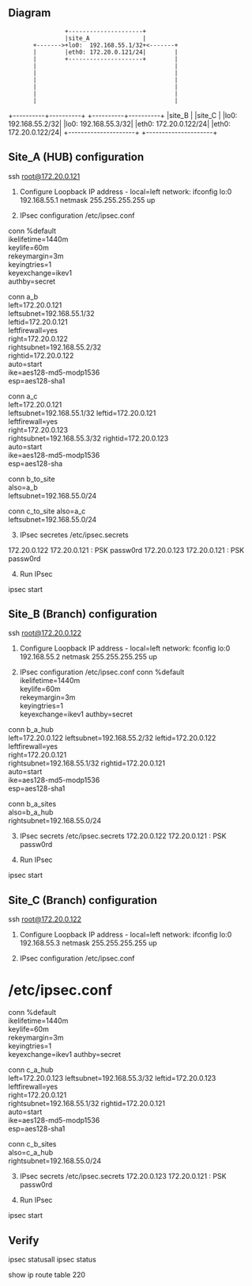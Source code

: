 
## Diagram

                    +---------------------+
                    |site_A               |
           +------->+lo0:  192.168.55.1/32+<-------+
           |        |eth0: 172.20.0.121/24|        |
           |        +---------------------+        |
           |                                       |
           |                                       |
           |                                       |
           |                                       |
           |                                       |
           |                                       |
+----------+----------+                 +----------+----------+
|site_B               |                 |site_C               |
|lo0:  192.168.55.2/32|                 |lo0:  192.168.55.3/32|
|eth0: 172.20.0.122/24|                 |eth0: 172.20.0.122/24|
+---------------------+                 +---------------------+

## Site_A (HUB) configuration

ssh root@172.20.0.121

1) Configure Loopback IP address - local=left network:
ifconfig lo:0 192.168.55.1 netmask 255.255.255.255 up

2) IPsec configuration
/etc/ipsec.conf

conn %default                                         
      ikelifetime=1440m                               
      keylife=60m                                     
      rekeymargin=3m                                  
      keyingtries=1                                   
      keyexchange=ikev1                               
      authby=secret                                   
                                                      
conn a_b                                              
      left=172.20.0.121                               
      leftsubnet=192.168.55.1/32                      
      leftid=172.20.0.121                             
      leftfirewall=yes                                
      right=172.20.0.122                              
      rightsubnet=192.168.55.2/32                     
      rightid=172.20.0.122                            
      auto=start                                      
      ike=aes128-md5-modp1536                         
      esp=aes128-sha1            
                                 
conn a_c                         
      left=172.20.0.121          
      leftsubnet=192.168.55.1/32 
      leftid=172.20.0.121        
      leftfirewall=yes           
      right=172.20.0.123         
      rightsubnet=192.168.55.3/32
      rightid=172.20.0.123       
      auto=start                 
      ike=aes128-md5-modp1536    
      esp=aes128-sha             
                                 
conn b_to_site                   
     also=a_b                    
     leftsubnet=192.168.55.0/24  

conn c_to_site
     also=a_c  
     leftsubnet=192.168.55.0/24

3) IPsec secretes
/etc/ipsec.secrets

172.20.0.122 172.20.0.121 : PSK passw0rd
172.20.0.123 172.20.0.121 : PSK passw0rd

4) Run IPsec

ipsec start

## Site_B (Branch) configuration

ssh root@172.20.0.122

1) Configure Loopback IP address - local=left network:
fconfig lo:0 192.168.55.2 netmask 255.255.255.255 up

2) IPsec configuration
/etc/ipsec.conf
conn %default                                         
      ikelifetime=1440m                               
      keylife=60m      
      rekeymargin=3m   
      keyingtries=1    
      keyexchange=ikev1
      authby=secret    
                       
conn b_a_hub           
      left=172.20.0.122
      leftsubnet=192.168.55.2/32
      leftid=172.20.0.122       
      leftfirewall=yes          
      right=172.20.0.121        
      rightsubnet=192.168.55.1/32
      rightid=172.20.0.121       
      auto=start                 
      ike=aes128-md5-modp1536    
      esp=aes128-sha1            
                             
conn b_a_sites               
      also=b_a_hub           
      rightsubnet=192.168.55.0/24

3) IPsec secrets
/etc/ipsec.secrets
172.20.0.122 172.20.0.121 : PSK passw0rd

4) Run IPsec

ipsec start

## Site_C (Branch) configuration

ssh root@172.20.0.122

1) Configure Loopback IP address - local=left network:
ifconfig lo:0 192.168.55.3 netmask 255.255.255.255 up

2) IPsec configuration
/etc/ipsec.conf

/etc/ipsec.conf
============================================== 
conn %default                                         
      ikelifetime=1440m                               
      keylife=60m      
      rekeymargin=3m   
      keyingtries=1    
      keyexchange=ikev1
      authby=secret    
                       
conn c_a_hub           
      left=172.20.0.123
      leftsubnet=192.168.55.3/32
      leftid=172.20.0.123       
      leftfirewall=yes          
      right=172.20.0.121        
      rightsubnet=192.168.55.1/32
      rightid=172.20.0.121       
      auto=start                 
      ike=aes128-md5-modp1536    
      esp=aes128-sha1            
                             
conn c_b_sites               
      also=c_a_hub           
      rightsubnet=192.168.55.0/24

3) IPsec secrets
/etc/ipsec.secrets
172.20.0.123 172.20.0.121 : PSK passw0rd

4) Run IPsec

ipsec start

## Verify
ipsec statusall
ipsec status

show ip route table 220

